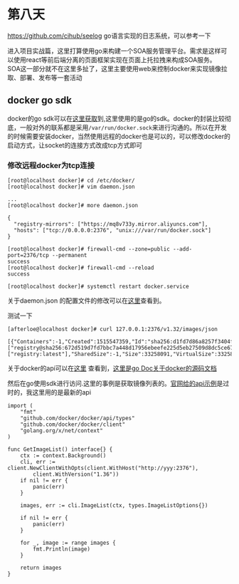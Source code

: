 # 第八天

https://github.com/cihub/seelog
go语言实现的日志系统，可以参考一下


进入项目实战篇，这里打算使用go来构建一个SOA服务管理平台。需求是这样可以使用react等前后端分离的页面框架实现在页面上托拉拽来构成SOA服务。  
SOA这一部分就不在这里多扯了，这里主要使用web来控制docker来实现镜像拉取、部署、发布等一套活动

## docker go sdk

docker的go sdk可以在[这里获取](https://docs.docker.com/develop/sdk/#install-the-sdks)到,这里使用的是go的sdk。docker的封装比较彻底，一般对外的联系都是采用`/var/run/docker.sock`来进行沟通的。所以在开发的时候需要安装docker，当然使用远程的docker也是可以的，可以修改docker的启动方式，让socket的连接方式改成tcp方式即可

### 修改远程docker为tcp连接
```sbtshell
[root@localhost docker]# cd /etc/docker/
[root@localhost docker]# vim daemon.json

... 
[root@localhost docker]# more daemon.json

{
  "registry-mirrors": ["https://mq8v733y.mirror.aliyuncs.com"],
  "hosts": ["tcp://0.0.0.0:2376", "unix:///var/run/docker.sock"]
}

[root@localhost docker]# firewall-cmd --zone=public --add-port=2376/tcp --permanent
success
[root@localhost docker]# firewall-cmd --reload
success

[root@localhost docker]# systemctl restart docker.service
```

关于daemon.json 的配置文件的修改可以在[这里](https://docs.docker.com/config/daemon/#configure-the-docker-daemon)查看到。

测试一下
```sbtshell
[afterloe@localhost docker]# curl 127.0.0.1:2376/v1.32/images/json

[{"Containers":-1,"Created":1515547359,"Id":"sha256:d1fd7d86a8257f3404f92c4474fb3353076883062d64a09232d95d940627459d","Labels":null,"ParentId":"","RepoDigests":["registry@sha256:672d519d7fd7bbc7a448d17956ebeefe225d5eb27509d8dc5ce67ecb4a0bce54"],"RepoTags":["registry:latest"],"SharedSize":-1,"Size":33258091,"VirtualSize":33258091}]
```

关于docker的api可以在[这里](https://docs.docker.com/engine/api/v1.32/#tag/Image) 查看到，[这里是go Doc关于docker的源码文档](https://godoc.org/github.com/docker/docker/client)    

然后在go使用sdk进行访问.这里的事例是获取镜像列表的。[官网给的api示例](https://docs.docker.com/develop/sdk/examples/)是过时的，我这里用的是最新的api
```golang
import (
	"fmt"
	"github.com/docker/docker/api/types"
	"github.com/docker/docker/client"
	"golang.org/x/net/context"
)

func GetImageList() interface{} {
	ctx := context.Background()
	cli, err := client.NewClientWithOpts(client.WithHost("http://yyy:2376"),
		client.WithVersion("1.36"))
	if nil != err {
		panic(err)
	}

	images, err := cli.ImageList(ctx, types.ImageListOptions{})

	if nil != err {
		panic(err)
	}

	for _, image := range images {
		fmt.Println(image)
	}

	return images
}
```

